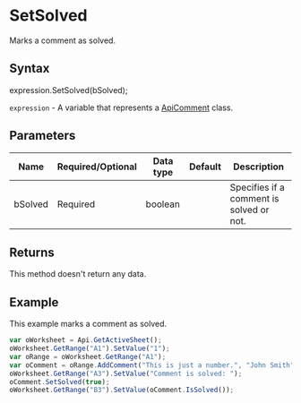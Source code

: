 # SetSolved

Marks a comment as solved.

## Syntax

expression.SetSolved(bSolved);

`expression` - A variable that represents a [ApiComment](../ApiComment.md) class.

## Parameters

| **Name** | **Required/Optional** | **Data type** | **Default** | **Description** |
| ------------- | ------------- | ------------- | ------------- | ------------- |
| bSolved | Required | boolean |  | Specifies if a comment is solved or not. |

## Returns

This method doesn't return any data.

## Example

This example marks a comment as solved.

```javascript
var oWorksheet = Api.GetActiveSheet();
oWorksheet.GetRange("A1").SetValue("1");
var oRange = oWorksheet.GetRange("A1");
var oComment = oRange.AddComment("This is just a number.", "John Smith");
oWorksheet.GetRange("A3").SetValue("Comment is solved: ");
oComment.SetSolved(true);
oWorksheet.GetRange("B3").SetValue(oComment.IsSolved());
```
